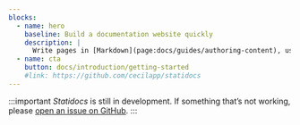 ```yaml
---
blocks:
  - name: hero
    baseline: Build a documentation website quickly
    description: |
      Write pages in [Markdown](page:docs/guides/authoring-content), use [Twig templates](https://cecil.app/documentation/templates) and enjoy the power of [Cecil](https://cecil.app).
  - name: cta
    button: docs/introduction/getting-started
    #link: https://github.com/cecilapp/statidocs
---
```

:::important
_Statidocs_ is still in development. If something that’s not working, please [open an issue on GitHub](https://github.com/Cecilapp/statidocs/issues/new/choose).
:::
